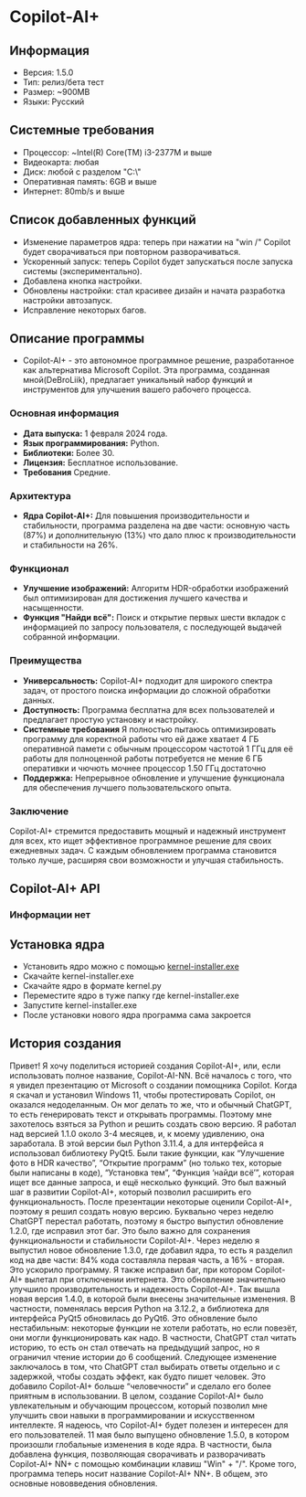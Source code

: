 # Copilot-AI+

## Информация

- Версия: 1.5.0
- Тип: релиз/бета тест
- Размер: ~900MB
- Языки: Русский

## Системные требования

- Процессор: ~Intel(R) Core(TM) i3-2377M и выше
- Видеокарта: любая
- Диск: любой с разделом "C:\\"
- Оперативная память: 6GB и выше
- Интернет: 80mb/s и выше

## Список добавленных функций
- Изменение параметров ядра: теперь при нажатии на "win /" Copilot будет сворачиваться при повторном разворачиваться.
- Ускоренный запуск: теперь Copilot будет запускаться после запуска системы (экспериментально).
- Добавлена кнопка настройки.
- Обновлены настройки: стал красивее дизайн и начата разработка настройки автозапуск.
- Исправление некоторых багов.

## Описание программы
- Copilot-AI+ - это автономное программное решение, разработанное как альтернатива Microsoft Copilot. Эта программа, созданная мной(DeBroLiik), предлагает уникальный набор функций и инструментов для улучшения вашего рабочего процесса.

### Основная информация
- **Дата выпуска:** 1 февраля 2024 года.
- **Язык программирования:** Python.
- **Библиотеки:** Более 30.
- **Лицензия:** Бесплатное использование.
- **Требования** Средние.
### Архитектура
- **Ядра Copilot-AI+:** Для повышения производительности и стабильности, программа разделена на две части: основную часть (87%) и дополнительную (13%) что дало плюс к производительности и стабильности на 26%.
### Функционал
- **Улучшение изображений:** Алгоритм HDR-обработки изображений был оптимизирован для достижения лучшего качества и насыщенности.
- **Функция "Найди всё":** Поиск и открытие первых шести вкладок с информацией по запросу пользователя, с последующей выдачей собранной информации.
### Преимущества
- **Универсальность:** Copilot-AI+ подходит для широкого спектра задач, от простого поиска информации до сложной обработки данных.
- **Доступность:** Программа бесплатна для всех пользователей и предлагает простую установку и настройку. 
- **Системные требования** Я полностью пытаюсь оптимизировать программу для коректной работы что ей даже хватает 4 ГБ оперативной памети с обычным процессором частотой 1 ГГц для её работы для полноценной работы потребуется не мение 6 ГБ оперативки и чючють мочнее процессор 1.50 ГГц достаточно
- **Поддержка:** Непрерывное обновление и улучшение функционала для обеспечения лучшего пользовательского опыта.
### Заключение
Copilot-AI+ стремится предоставить мощный и надежный инструмент для всех, кто ищет эффективное программное решение для своих ежедневных задач. С каждым обновлением программа становится только лучше, расширяя свои возможности и улучшая стабильность.

## Copilot-AI+ API

### Информации нет

## Установка ядра

- Установить ядро можно с помощью [kernel-installer.exe](kernel-installer.exe)
- Скачайте kernel-installer.exe
- Скачайте ядро в формате kernel.py
- Переместите ядро в туже папку где kernel-installer.exe
- Запустите kernel-installer.exe
- После установки нового ядра программа сама закроется


## История создания
Привет! Я хочу поделиться историей создания Copilot-AI+, или, если использовать полное название, Copilot-AI-NN.
Всё началось с того, что я увидел презентацию от Microsoft о создании помощника Copilot. Когда я скачал и установил Windows 11, чтобы протестировать Copilot, он оказался недоделанным. Он мог делать то же, что и обычный ChatGPT, то есть генерировать текст и открывать программы. Поэтому мне захотелось взяться за Python и решить создать свою версию.
Я работал над версией 1.1.0 около 3-4 месяцев, и, к моему удивлению, она заработала. В этой версии был Python 3.11.4, а для интерфейса я использовал библиотеку PyQt5. Были такие функции, как “Улучшение фото в HDR качество”, “Открытие программ” (но только тех, которые были написаны в коде), “Установка тем”, “Функция ‘найди всё’”, которая ищет все данные запроса, и ещё несколько функций. Это был важный шаг в развитии Copilot-AI+, который позволил расширить его функциональность.
После презентации некоторые оценили Copilot-AI+, поэтому я решил создать новую версию. Буквально через неделю ChatGPT перестал работать, поэтому я быстро выпустил обновление 1.2.0, где исправил этот баг. Это было важно для сохранения функциональности и стабильности Copilot-AI+.
Через неделю я выпустил новое обновление 1.3.0, где добавил ядра, то есть я разделил код на две части: 84% кода составляла первая часть, а 16% - вторая. Это ускорило программу. Я также исправил баг, при котором Copilot-AI+ вылетал при отключении интернета. Это обновление значительно улучшило производительность и надежность Copilot-AI+.
Так вышла новая версия 1.4.0, в которой были внесены значительные изменения. В частности, поменялась версия Python на 3.12.2, а библиотека для интерфейса PyQt5 обновилась до PyQt6. Это обновление было нестабильным: некоторые функции не хотели работать, но если повезёт, они могли функционировать как надо. В частности, ChatGPT стал читать историю, то есть он стал отвечать на предыдущий запрос, но я ограничил чтение истории до 6 сообщений. Следующее изменение заключалось в том, что ChatGPT стал выбирать ответы отдельно и с задержкой, чтобы создать эффект, как будто пишет человек. Это добавило Copilot-AI+ больше “человечности” и сделало его более приятным в использовании.
В целом, создание Copilot-AI+ было увлекательным и обучающим процессом, который позволил мне улучшить свои навыки в программировании и искусственном интеллекте. Я надеюсь, что Copilot-AI+ будет полезен и интересен для его пользователей.
11 мая было выпущено обновление 1.5.0, в котором произошли глобальные изменения в коде ядра. В частности, была добавлена функция, позволяющая сворачивать и разворачивать Copilot-AI+ NN+ с помощью комбинации клавиш "Win" + "/". Кроме того, программа теперь носит название Copilot-AI+ NN+. В общем, это основные нововведения обновления.